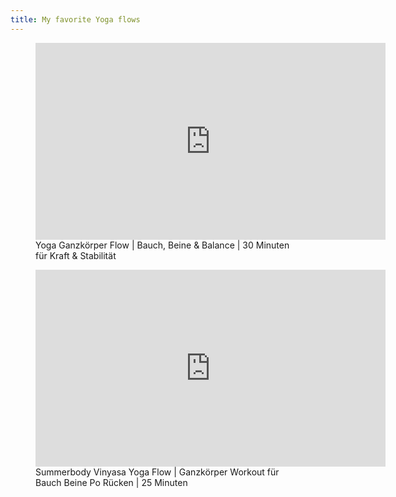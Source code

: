 ```yaml
---
title: My favorite Yoga flows
---
```

<figure>
<iframe width="560" height="315" src="https://www.youtube.com/embed/rjbrTr_EbB4" frameborder="0" allow="accelerometer; autoplay; encrypted-media; gyroscope; picture-in-picture" allowfullscreen></iframe>
<figcaption>Yoga Ganzkörper Flow | Bauch, Beine & Balance | 30 Minuten für Kraft & Stabilität</figcaption>
</figure>

<figure>
<iframe width="560" height="315" src="https://www.youtube.com/embed/nCOgtI7dCUk" frameborder="0" allow="accelerometer; autoplay; encrypted-media; gyroscope; picture-in-picture" allowfullscreen></iframe>
<figcaption>Summerbody Vinyasa Yoga Flow | Ganzkörper Workout für Bauch Beine Po Rücken | 25 Minuten</figcaption>
</figure>